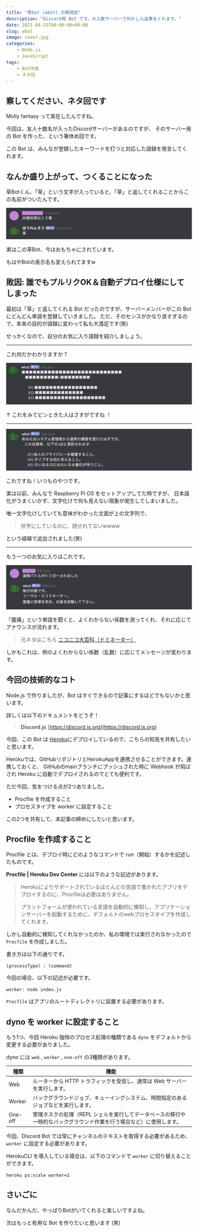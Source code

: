 ```yaml
---
title: "草bot (wbot) の開発談"
description: "Discord用 Bot です。大人数サーバーで何かしら返事をくれます。"
date: 2021-04-25T00:00:00+09:00
slug: wbot
image: cover.jpg
categories:
    - Node.js
    - JavaScript
tags:
    - Bot作成
    - ネタ回
---
```


## 察してください、ネタ回です

Molly fantasy って実在したんですね。

今回は、友人十数名が入ったDiscordサーバーがあるのですが、
そのサーバー用の Bot を作った、という箸休め回です。

この Bot は、みんなが登録したキーワードを打つと対応した語録を発言してくれます。


## なんか盛り上がって、つくることになった

草Botくん、「草」という文字が入っていると、「草」と返してくれることからこの名前がついたんです。

![草Botくん](image_1.jpg)

実はこの草Bot、今はおもちゃにされています。

もはやBotの表示名も変えられてますw

## 敗因: 誰でもプルリクOK＆自動デプロイ仕様にしてしまった

最初は「草」と返してくれる Bot だったのですが、サーバーメンバーがこの Bot にどんどん単語を登録していきました。
ただ、そのセンスがかなり良すぎるので、本来の目的が語録に変わって私も大満足です(笑)

せっかくなので、自分のお気に入り語録を紹介しましょう。

---

これ何だかわかりますか？

![お気に入り語録 その1](image_2.jpg)

↑ これをみてピンときた人はさすがですね ！

---

![実はこれ](image_3.jpg)

これですね！いつものやつです。

実は以前、みんなで Raspberry Pi OS をセットアップしてた時ですが、
日本語化がうまくいかず、文字化けで何も見えない現象が発生してしまいました。

唯一文字化けしていても意味がわかった文面が上の文字列で、

> 伏字にしているのに、隠せれてないwwww

という経緯で追加されました(笑)

---

もう一つのお気に入りはこれです。

![「腹痛」に反応します](image_4.jpg)

「腹痛」という単語を聞くと、よくわからない係数を測ってくれ、それに応じてアナウンスが流れます。

> 元ネタはこちら [ニコニコ大百科（ドミネーター）](https://dic.nicovideo.jp/a/%E3%83%89%E3%83%9F%E3%83%8D%E3%83%BC%E3%82%BF%E3%83%BC%28psycho-pass%29)

しかもこれは、例のよくわからない係数（乱数）に応じてメッセージが変わります。


## 今回の技術的なコト

Node.js で作りましたが、Bot はすぐできるので記事にするほどでもないかと思います。

詳しくは以下のドキュメントをどうぞ！

> **Discord.js** [https://discord.js.org](https://discord.js.org)

今回、この Bot は [Heroku](https://jp.heroku.com/home)にデプロイしているので、こちらの知見を共有したいと思います。

Herokuでは、GitHubリポジトリとHerokuAppを連携させることができます。連携しておくと、
GitHubのmainブランチにプッシュされた時に Webhook が飛ばされ Heroku に自動でデプロイされるのでとても便利です。

ただ今回、気をつける点が2つありました。

- Procfile を作成すること
- プロセスタイプを worker に設定すること

この2つを共有して、本記事の締めにしたいと思います。


## Procfile を作成すること

Procfile とは、デプロイ時にどのようなコマンドで run（開始）するかを記述したものです。

**Procfile | Heroku Dev Center** には以下のような記述があります。

> Herokuによりサポートされているほとんどの言語で書かれたアプリをデプロイするのに、Procfileは必要はありません。

> プラットフォームが使われている言語を自動的に検知し、アプリケーションサーバーを起動するために、デフォルトのwebプロセスタイプを作成してくれます。

しかし自動的に検知してくれなかったのか、私の環境では実行されなかったので `Procfile` を作成しました。

書き方は以下の通りです。

```shell
(processType) : (command)
```

今回の場合、以下の記述が必要です。

```shell
worker: node index.js
```

`Procfile` はアプリのルートディレクトリに設置する必要があります。


## dyno を worker に設定すること

もう1つ、今回 Heroku 独特のプロセス処理の種類である `dyno` をデフォルトから変更する必要がありました。

dyno には `web` , `worker` , `one-off` の3種類があります。

|  種類      |  機能                                                                                               |
| ----      | ----                                                                                               |
|  Web      |  ルーターから HTTP トラフィックを受信し、通常は Web サーバーを実行します。                                     |
|  Worker   |  バックグラウンドジョブ、キューイングシステム、時間指定のあるジョブなどを実行します。                              |
|  One-off  |  管理タスクの処理（REPL シェルを実行してデータベースの移行や一時的なバックグラウンド作業を行う場合など）に使用します。  |

今回、Discord Bot では常にチャンネルのテキストを取得する必要があるため、`worker` に設定する必要があります。

HerokuCLI を導入している場合は、以下のコマンドで `worker` に切り替えることができます。

```shell
heroku ps:scale worker=1
```


## さいごに

なんだかんだ、やっぱりBotがいてくれると楽しいですよね。

次はもっと有用な Bot を作りたいと思います (笑)
